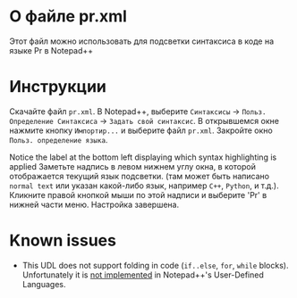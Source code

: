 # О файле pr.xml
Этот файл можно использовать для подсветки синтаксиса в коде на языке Pr в Notepad++

# Инструкции
Скачайте файл `pr.xml`.
В Notepad++, выберите `Синтаксисы` -> `Польз. Определение Синтаксиса` -> `Задать свой синтаксис`. 
В открывшемся окне нажмите кнопку `Импортир...` и выберите файл `pr.xml`.
Закройте окно `Польз. определение языка`.

Notice the label at the bottom left displaying which syntax highlighting is applied 
Заметьте надпись в левом нижнем углу окна, в которой отображается текущий язык подсветки.
(там может быть написано `normal text` или указан какой-либо язык, например `C++`, `Python`, и т.д.).
Кликните правой кнопкой мыши по этой надписи и выберите 'Pr' в нижней части меню. Настройка завершена.

# Known issues
* This UDL does not support folding in code (`if..else`, `for`, `while` blocks). Unfortunately it is 
[not implemented](https://stackoverflow.com/questions/7246004/configure-notepad-to-use-indentation-based-code-folding) 
in Notepad++'s User-Defined Languages.
